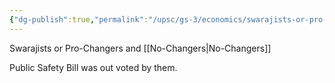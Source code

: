 ```yaml
---
{"dg-publish":true,"permalink":"/upsc/gs-3/economics/swarajists-or-pro-changers/","dgHomeLink":true,"dgPassFrontmatter":false}
---
```


Swarajists or Pro-Changers
and [[No-Changers|No-Changers]]

Public Safety Bill was out voted by them. 
